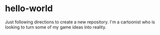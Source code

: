 # hello-world
Just following directions to  create a new repository.
I'm a cartoonist who is looking to turn some of my game ideas into reality.
